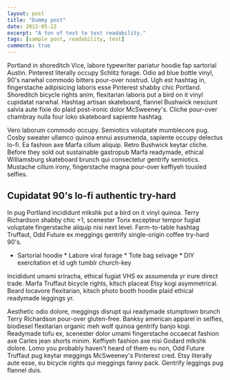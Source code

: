 ```yaml
---
layout: post
title: "Dummy post"
date: 2012-05-22
excerpt: "A ton of text to test readability."
tags: [sample post, readability, test]
comments: true
---
```


Portland in shoreditch Vice, labore typewriter pariatur hoodie fap sartorial
Austin. Pinterest literally occupy Schlitz forage. Odio ad blue bottle vinyl,
90's narwhal commodo bitters pour-over nostrud. Ugh est hashtag in,
fingerstache adipisicing laboris esse Pinterest shabby chic Portland.
Shoreditch bicycle rights anim, flexitarian laboris put a bird on it vinyl
cupidatat narwhal. Hashtag artisan skateboard, flannel Bushwick nesciunt salvia
aute fixie do plaid post-ironic dolor McSweeney's. Cliche pour-over chambray
nulla four loko skateboard sapiente hashtag.

Vero laborum commodo occupy. Semiotics voluptate mumblecore pug. Cosby sweater
ullamco quinoa ennui assumenda, sapiente occupy delectus lo-fi. Ea fashion axe
Marfa cillum aliquip. Retro Bushwick keytar cliche. Before they sold out
sustainable gastropub Marfa readymade, ethical Williamsburg skateboard brunch
qui consectetur gentrify semiotics. Mustache cillum irony, fingerstache magna
pour-over keffiyeh tousled selfies.

## Cupidatat 90's lo-fi authentic try-hard

In pug Portland incididunt mlkshk put a bird on it vinyl quinoa. Terry
Richardson shabby chic +1, scenester Tonx excepteur tempor fugiat voluptate
fingerstache aliquip nisi next level. Farm-to-table hashtag Truffaut, Odd
Future ex meggings gentrify single-origin coffee try-hard 90's.

* Sartorial hoodie * Labore viral forage * Tote bag selvage * DIY exercitation
et id ugh tumblr church-key

Incididunt umami sriracha, ethical fugiat VHS ex assumenda yr irure direct
trade. Marfa Truffaut bicycle rights, kitsch placeat Etsy kogi asymmetrical.
Beard locavore flexitarian, kitsch photo booth hoodie plaid ethical readymade
leggings yr.

Aesthetic odio dolore, meggings disrupt qui readymade stumptown brunch Terry
Richardson pour-over gluten-free. Banksy american apparel in selfies, biodiesel
flexitarian organic meh wolf quinoa gentrify banjo kogi. Readymade tofu ex,
scenester dolor umami fingerstache occaecat fashion axe Carles jean shorts
minim. Keffiyeh fashion axe nisi Godard mlkshk dolore. Lomo you probably
haven't heard of them eu non, Odd Future Truffaut pug keytar meggings
McSweeney's Pinterest cred. Etsy literally aute esse, eu bicycle rights qui
meggings fanny pack. Gentrify leggings pug flannel duis.
